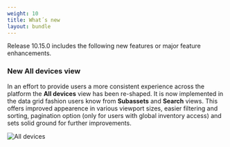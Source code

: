 ```yaml
---
weight: 10
title: What´s new
layout: bundle
---
```


Release 10.15.0 includes the following new features or major feature enhancements.

### New All devices view

In an effort to provide users a more consistent experience across the platform the **All devices** view has been re-shaped. It is now implemented in the data grid fashion users know from **Subassets** and **Search** views. This offers improved appearence in various viewport sizes, easier filtering and sorting, pagination option (only for users with global inventory access) and sets solid ground for further improvements.

![All devices](/images/release-notes/all-devices-view.png)
